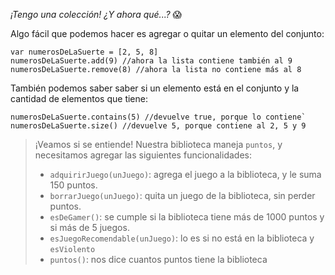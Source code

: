 _¡Tengo una colección! ¿Y ahora qué...?_ :scream:

Algo fácil que podemos hacer es agregar o quitar un elemento del conjunto:

```wollok
var numerosDeLaSuerte = [2, 5, 8]
numerosDeLaSuerte.add(9) //ahora la lista contiene también al 9
numerosDeLaSuerte.remove(8) //ahora la lista no contiene más al 8
```
También podemos saber saber si un elemento está en el conjunto y la cantidad de elementos que tiene: 

```wollok
numerosDeLaSuerte.contains(5) //devuelve true, porque lo contiene`
numerosDeLaSuerte.size() //devuelve 5, porque contiene al 2, 5 y 9
```

> ¡Veamos si se entiende! Nuestra biblioteca maneja `puntos`, y necesitamos agregar las siguientes funcionalidades:
> 
> * `adquirirJuego(unJuego)`: agrega el juego a la biblioteca, y le suma 150 puntos.
> * `borrarJuego(unJuego)`: quita un juego de la biblioteca, sin perder puntos.
> * `esDeGamer()`: se cumple si la biblioteca tiene más de 1000 puntos y si más de 5 juegos.
> * `esJuegoRecomendable(unJuego)`: lo es si no está en la biblioteca y `esViolento`
> * `puntos()`: nos dice cuantos puntos tiene la biblioteca
